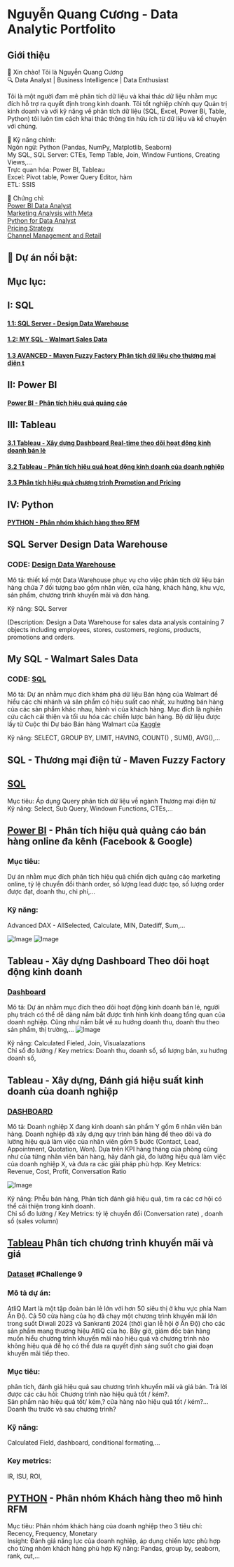# Nguyễn Quang Cương - Data Analytic Portfolito
## Giới thiệu
👋 Xin chào! Tôi là Nguyễn Quang Cương  
🔍 Data Analyst | Business Intelligence | Data Enthusiast

Tôi là một người đam mê phân tích dữ liệu và khai thác dữ liệu nhằm mục đích hỗ trợ ra quyết định trong kinh doanh. Tôi tốt nghiệp chính quy Quản trị kinh doanh và với kỹ năng về phân tích dữ liệu (SQL, Excel, Power Bi, Table, Python) tôi luôn tìm cách khai thác thông tin hữu ích từ dữ liệu và kể chuyện với chúng.  

🚀 Kỹ năng chính:  
Ngôn ngữ: Python (Pandas, NumPy, Matplotlib, Seaborn)  
My SQL, SQL Server: CTEs, Temp Table, Join, Window Funtions, Creating Views,...  
Trực quan hóa: Power BI, Tableau  
Excel: Pivot table, Power Query Editor, hàm  
ETL: SSIS 

🏅 Chứng chỉ:   
[Power BI Data Analyst](https://coursera.org/share/b5db0b9e45aefe5341969a29606aca34)  
[Marketing Analysis with Meta](https://coursera.org/share/a24d7f66b32b8887d03528548b0572d9)   
[Python for Data Analyst](https://coursera.org/share/236a2cda7a7c705803517dea853ce3f9)  
[Pricing Strategy](https://coursera.org/share/f434b51a71e435034b582717158bf5a9)  
[Channel Management and Retail](https://coursera.org/share/f8f1a3c58962b75083a337e3461b3d0b)  

## 📂 Dự án nổi bật:    
## Mục lục:
## I: SQL
#### [1.1: SQL Server - Design Data Warehouse](#sql-server-design-data-warehouse)
#### [1.2: MY SQL - Walmart Sales Data](#my-sql---walmart-sales-data)
#### [1.3 AVANCED - Maven Fuzzy Factory Phân tích dữ liệu cho thương mại điện t](#sql---th%C6%B0%C6%A1ng-m%E1%BA%A1i-%C4%91i%E1%BB%87n-t%E1%BB%AD---maven-fuzzy-factory)  

## II: Power BI
#### [Power BI - Phân tích hiệu quả quảng cáo](#power-bi----ph%C3%A2n-t%C3%ADch-hi%E1%BB%87u-qu%E1%BA%A3-qu%E1%BA%A3ng-c%C3%A1o-b%C3%A1n-h%C3%A0ng-online-%C4%91a-k%C3%AAnh-facebook--google)


## III: Tableau
#### [3.1 Tableau - Xây dựng Dashboard Real-time theo dõi hoạt động kinh doanh bán lẻ](#tableau---x%C3%A2y-d%E1%BB%B1ng-dashboard-theo-d%C3%B5i-ho%E1%BA%A1t-%C4%91%E1%BB%99ng-kinh-doanh)
#### [3.2 Tableau - Phân tích hiệu quả hoạt động kinh doanh của doanh nghiệp](#tableau---x%C3%A2y-d%E1%BB%B1ng-%C4%91%C3%A1nh-gi%C3%A1-hi%E1%BB%87u-su%E1%BA%A5t-kinh-doanh-c%E1%BB%A7a-doanh-nghi%E1%BB%87p)  
#### [3.3 Phân tích hiệu quả chương trình Promotion and Pricing](#tableau-ph%C3%A2n-t%C3%ADch-ch%C6%B0%C6%A1ng-tr%C3%ACnh-khuy%E1%BA%BFn-m%C3%A3i-v%C3%A0-gi%C3%A1)

## IV: Python
#### [PYTHON - Phân nhóm khách hàng theo RFM](#python---ph%C3%A2n-nh%C3%B3m-kh%C3%A1ch-h%C3%A0ng-theo-m%C3%B4-h%C3%ACnh-rfm)


## SQL Server Design Data Warehouse  
### CODE: [Design Data Warehouse](https://github.com/cuongnguyen232/Data-Analytics-Portfolito/blob/main/Design%20a%20Data%20Warehouse%20for%20Sales%20Analytics.sql)  
Mô tả: thiết kế một Data Warehouse phục vụ cho việc phân tích dữ liệu bán hàng chứa 7 đối tượng bao gồm nhân viên, cửa hàng, khách hàng, khu vực, sản phẩm, chương trình khuyến mãi và đơn hàng.  

Kỹ năng: SQL Server 

(Description: Design a Data Warehouse for sales data analysis containing 7 objects including employees, stores, customers, regions, products, promotions and orders.  

## My SQL - Walmart Sales Data  
### CODE: [SQL](https://github.com/cuongnguyen232/Data-Analytics-Portfolito/blob/main/WalmartSalesDate%20-%20SQL.sql)  
Mô tả: Dự án nhằm mục đích khám phá dữ liệu Bán hàng của Walmart để hiểu các chi nhánh và sản phẩm có hiệu suất cao nhất, xu hướng bán hàng của các sản phẩm khác nhau, hành vi của khách hàng. Mục đích là nghiên cứu cách cải thiện và tối ưu hóa các chiến lược bán hàng. Bộ dữ liệu được lấy từ Cuộc thi Dự báo Bán hàng Walmart của [Kaggle](https://www.kaggle.com/c/walmart-recruiting-store-sales-forecasting) 

Kỹ năng: SELECT, GROUP BY, LIMIT, HAVING, COUNT() , SUM(), AVG(),...  

## SQL - Thương mại điện tử - Maven Fuzzy Factory
## [SQL](https://github.com/cuongnguyen232/Data-Analytics-Portfolito/blob/639177ad38abab698df59c1ca5b9343ea58cede0/Website%20Analytics.sql)
Mục tiêu: Áp dụng Query phân tích dữ liệu về ngành Thương mại điện tử  
Kỹ năng: Select, Sub Query, Windown Functions, CTEs,...   


## [Power BI](https://github.com/cuongnguyen232/Data-Analytics-Portfolito/blob/main/Ad%20Performance.pbix) -  Phân tích hiệu quả quảng cáo bán hàng online đa kênh (Facebook & Google)
### Mục tiêu: 
Dự án nhằm mục đích phân tích hiệu quả chiến dịch quảng cáo marketing online, tỷ lệ chuyển đổi thành order, số lượng lead được tạo, số lượng order được đạt, doanh thu, chi phí,...  
### Kỹ năng: 
Advanced DAX - AllSelected, Calculate, MIN, Datediff, Sum,...  

![Image](https://github.com/user-attachments/assets/569d6f58-eaf9-4b6b-ba59-8dcb0bb7a5ac)
![Image](https://github.com/user-attachments/assets/1de91c4f-babd-477f-bec5-ae4d62a53988)

## Tableau - Xây dựng Dashboard Theo dõi hoạt động kinh doanh  
### [Dashboard](https://public.tableau.com/views/Dashboard-SalesInsight_17390012775060/DASHBOARD?:language=en-US&publish=yes&:sid=&:redirect=auth&:display_count=n&:origin=viz_share_link)
Mô tả: Dự án nhằm mục đích theo dõi hoạt động kinh doanh bán lẻ, người phụ trách có thể dễ dàng nắm bắt được tình hình kinh doang tổng quan của doanh nghiệp. Cũng như nắm bắt về xu hướng doanh thu, doanh thu theo sản phẩm, thị trường,...
![Image](https://github.com/user-attachments/assets/b6654fe3-9210-42b1-a58b-151dc3d52c32)


Kỹ năng: Calculated Fieled, Join, Visualazations  
Chỉ số đo lường / Key metrics: Doanh thu, doanh số, số lượng bán, xu hướng doanh số, 

## Tableau - Xây dựng, Đánh giá hiệu suất kinh doanh của doanh nghiệp
### [DASHBOARD](https://public.tableau.com/views/SalesFunnel_17390900761670/DashboardbySalesPerson?:language=en-US&publish=yes&:sid=&:redirect=auth&:display_count=n&:origin=viz_share_link)
Mô tả: Doanh nghiệp X đang kinh doanh sản phẩm Y gồm 6 nhân viên bán hàng. Doanh nghiệp đã xây dựng quy trình bán hàng để theo dõi và đo lường hiệu quả làm việc của nhân viên gồm 5 bước (Contact, Lead, Appointment, Quotation, Won). Dựa trên KPI hàng tháng của phòng cũng như của từng nhân viên bán hàng, hãy đánh giá, đo lường hiệu quả làm việc của doanh nghiệp X, và đưa ra các giải pháp phù hợp.
Key Metrics: Revenue, Cost, Profit, Conversation Ratio

![Image](https://github.com/user-attachments/assets/e68f7a71-dff8-4b23-952b-67fb0fd1caf3)

Kỹ năng: Phễu bán hàng, Phân tích đánh giá hiệu quả, tìm ra các cơ hội có thể cải thiện trong kinh doanh.  
Chỉ số đo lường / Key Metrics: tỷ lệ chuyển đổi (Conversation rate) , doanh số (sales volumn)  


## [Tableau](https://public.tableau.com/views/PromotionandPricingAnalysis/keyInsightbyPromotions?:language=en-US&:sid=&:redirect=auth&:display_count=n&:origin=viz_share_link) Phân tích chương trình khuyến mãi và giá  
### [Dataset](https://codebasics.io/challenge/codebasics-resume-project-challenge) #Challenge 9
### Mô tả dự án: 
AtliQ Mart là một tập đoàn bán lẻ lớn với hơn 50 siêu thị ở khu vực phía Nam Ấn Độ. Cả 50 cửa hàng của họ đã chạy một chương trình khuyến mãi lớn trong suốt Diwali 2023 và Sankranti 2024 (thời gian lễ hội ở Ấn Độ) cho các sản phẩm mang thương hiệu AtliQ của họ. Bây giờ, giám đốc bán hàng muốn hiểu chương trình khuyến mãi nào hiệu quả và chương trình nào không hiệu quả để họ có thể đưa ra quyết định sáng suốt cho giai đoạn khuyến mãi tiếp theo.
### Mục tiêu: 
phân tích, đánh giá hiệu quả sau chương trình khuyến mãi và giá bán. Trả lời được các câu hỏi: 
Chương trình nào hiệu quả tốt / kém?.   
Sản phẩm nào hiệu quả tốt/ kém,? 
cửa hàng nào hiệu quả tốt / kém?...  
Doanh thu trước và sau chương trình?  
### Kỹ năng: 
Calculated Field, dashboard, conditional formating,...
### Key metrics: 
IR, ISU, ROI, 


## [PYTHON](https://github.com/cuongnguyen232/Data-Analytics-Portfolito/blob/main/RFM.ipynb) - Phân nhóm Khách hàng theo mô hình RFM 
Mục tiêu: Phân nhóm khách hàng của doanh nghiệp theo 3 tiêu chí: Recency, Frequency, Monetary  
Insight: Đánh giá năng lực của doanh nghiệp, áp dụng chiến lược phù hợp cho từng nhóm khách hàng phù hợp
Kỹ năng: Pandas, group by, seaborn, rank, cut,...    






